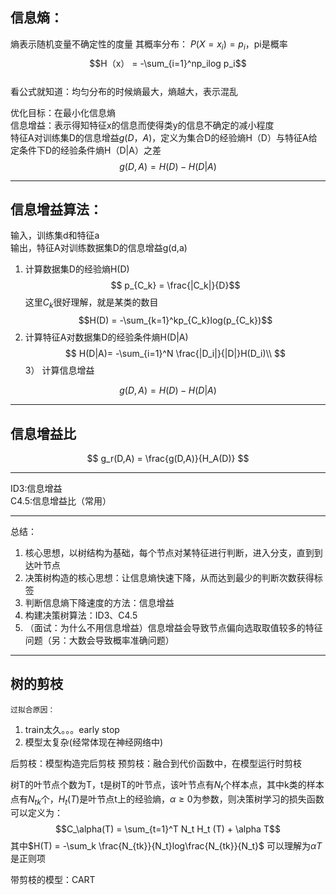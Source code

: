 ## 信息熵：
熵表示随机变量不确定性的度量
其概率分布： $P(X = x_i) = p_i$，pi是概率    
$$H（x） = -\sum_{i=1}^np_ilog p_i$$  
看公式就知道：均匀分布的时候熵最大，熵越大，表示混乱  

优化目标：在最小化信息熵  
信息增益：表示得知特征x的信息而使得类y的信息不确定的减小程度  
特征A对训练集D的信息增益$g(D，A)$，定义为集合D的经验熵H（D）与特征A给定条件下D的经验条件熵H（D|A）之差
$$g(D,A) = H(D) - H(D|A)$$

---
## 信息增益算法：  
输入，训练集d和特征a  
输出，特征A对训练数据集D的信息增益g(d,a)  
1) 计算数据集D的经验熵H(D)
  $$ p_{C_k} = \frac{|C_k|}{D}$$ 
  这里$C_k$很好理解，就是某类的数目
  $$H(D) = -\sum_{k=1}^kp_{C_k}log(p_{C_k})$$
2) 计算特征A对数据集D的经验条件熵H(D|A)  
 $$ H(D|A)= -\sum_{i=1}^N \frac{|D_i|}{|D|}H(D_i)\\
$$
3） 计算信息增益

$$g(D,A) = H(D) - H(D|A)$$

---
## 信息增益比
$$ g_r(D,A) = \frac{g(D,A)}{H_A(D)} $$

---

ID3:信息增益  
C4.5:信息增益比（常用）  

---

总结：  
1. 核心思想，以树结构为基础，每个节点对某特征进行判断，进入分支，直到到达叶节点  
2. 决策树构造的核心思想：让信息熵快速下降，从而达到最少的判断次数获得标签
3. 判断信息熵下降速度的方法：信息增益
4. 构建决策树算法：ID3、C4.5
5. （面试：为什么不用信息增益）信息增益会导致节点偏向选取取值较多的特征问题（另：大数会导致概率准确问题）

---
## 树的剪枝

    过拟合原因：
1) train太久。。。early stop
2) 模型太复杂(经常体现在神经网络中)

后剪枝：模型构造完后剪枝
预剪枝：融合到代价函数中，在模型运行时剪枝

树T的叶节点个数为T，t是树T的叶节点，该叶节点有$N_t$个样本点，其中k类的样本点有$N_{tk}$个，$H_t(T)$是叶节点t上的经验熵，$\alpha \ge 0$为参数，则决策树学习的损失函数可以定义为：
$$C_\alpha(T) = \sum_{t=1}^T N_t H_t (T) + \alpha T$$
其中$H(T) = -\sum_k \frac{N_{tk}}{N_t}log\frac{N_{tk}}{N_t}$
可以理解为$\alpha T$是正则项

带剪枝的模型：CART